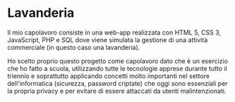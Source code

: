 # Lavanderia
Il mio capolavoro consiste in una web-app realizzata con HTML 5, CSS 3, JavaScript, PHP e SQL dove viene simulata la gestione di una attività commerciale (in questo caso una lavanderia).

Ho scelto proprio questo progetto come capolavoro dato che è un esercizio che ho fatto a scuola, utilizzando tutte le tecnologie apprese durante tutto il triennio e soprattutto applicando concetti molto importanti nel settore dell'informatica (sicurezza, password criptate) che oggi sono essenziali per la propria privacy e per evitare di essere attaccati da utenti malintenzionati.
